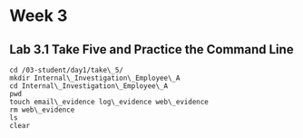 # Week 3

## Lab 3.1 Take Five and Practice the Command Line

```shell  
cd /03-student/day1/take\_5/  
mkdir Internal\_Investigation\_Employee\_A  
cd Internal\_Investigation\_Employee\_A  
pwd  
touch email\_evidence log\_evidence web\_evidence  
rm web\_evidence  
ls  
clear  
```

